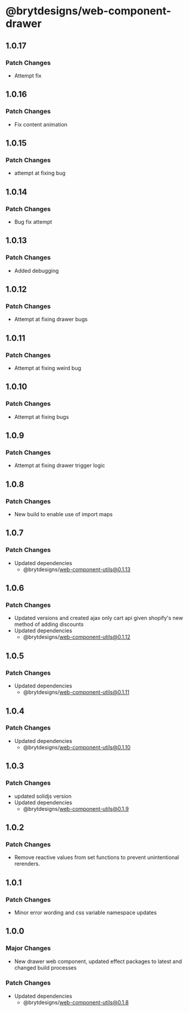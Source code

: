 # @brytdesigns/web-component-drawer

## 1.0.17

### Patch Changes

- Attempt fix

## 1.0.16

### Patch Changes

- Fix content animation

## 1.0.15

### Patch Changes

- attempt at fixing bug

## 1.0.14

### Patch Changes

- Bug fix attempt

## 1.0.13

### Patch Changes

- Added debugging

## 1.0.12

### Patch Changes

- Attempt at fixing drawer bugs

## 1.0.11

### Patch Changes

- Attempt at fixing weird bug

## 1.0.10

### Patch Changes

- Attempt at fixing bugs

## 1.0.9

### Patch Changes

- Attempt at fixing drawer trigger logic

## 1.0.8

### Patch Changes

- New build to enable use of import maps

## 1.0.7

### Patch Changes

- Updated dependencies
  - @brytdesigns/web-component-utils@0.1.13

## 1.0.6

### Patch Changes

- Updated versions and created ajax only cart api given shopify's new method of adding discounts
- Updated dependencies
  - @brytdesigns/web-component-utils@0.1.12

## 1.0.5

### Patch Changes

- Updated dependencies
  - @brytdesigns/web-component-utils@0.1.11

## 1.0.4

### Patch Changes

- Updated dependencies
  - @brytdesigns/web-component-utils@0.1.10

## 1.0.3

### Patch Changes

- updated solidjs version
- Updated dependencies
  - @brytdesigns/web-component-utils@0.1.9

## 1.0.2

### Patch Changes

- Remove reactive values from set functions to prevent unintentional rerenders.

## 1.0.1

### Patch Changes

- Minor error wording and css variable namespace updates

## 1.0.0

### Major Changes

- New drawer web component, updated effect packages to latest and changed build processes

### Patch Changes

- Updated dependencies
  - @brytdesigns/web-component-utils@0.1.8
